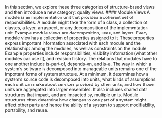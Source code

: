 In this section, we explore these three categories of structure-based views and then introduce a new category: quality views. #### Module Views A module is an implementation unit that provides a coherent set of responsibilities. A module might take the form of a class, a collection of classes, a layer, an aspect, or any decomposition of the implementation unit. Example module views are decomposition, uses, and layers. Every module view has a collection of properties assigned to it. These properties express important information associated with each module and the relationships among the modules, as well as constraints on the module. Example properties include responsibilities, visibility information (what other modules can use it), and revision history. The relations that modules have to one another include is-part-of, depends-on, and is-a. The way in which a system’s software is decomposed into manageable units remains one of the important forms of system structure. At a minimum, it determines how a system’s source code is decomposed into units, what kinds of assumptions each unit can make about services provided by other units, and how those units are aggregated into larger ensembles. It also includes shared data structures that impact, and are impacted by, multiple units. Module structures often determine how changes to one part of a system might affect other parts and hence the ability of a system to support modifiability, portability, and reuse.